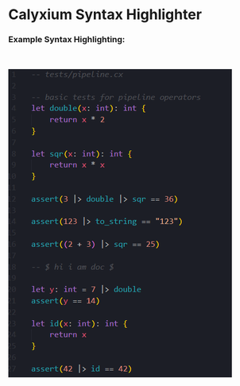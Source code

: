 # Calyxium Syntax Highlighter

### Example Syntax Highlighting:
<br></br>
![example-highlighting](https://github.com/calyxium-lang/calyxium-syntax/blob/master/imgs/calyxiym-syntax-example.png?raw=true)